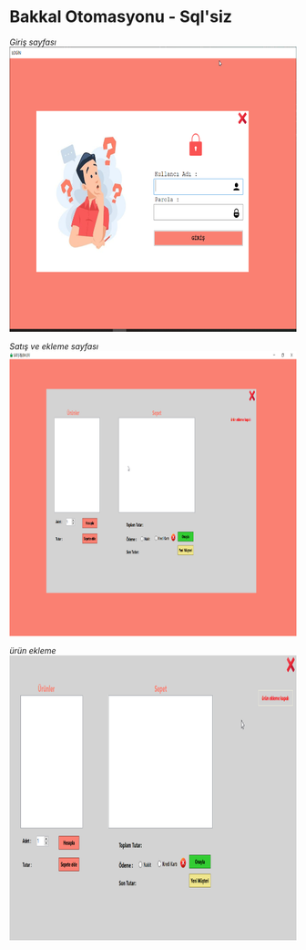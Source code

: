 # Bakkal Otomasyonu - Sql'siz

_Giriş sayfası_
<img src="img/Benim_Bakkalım_n3xJVZhgX7.png" width="700" height="500">


_Satış ve ekleme sayfası_
<img src="img/Benim_Bakkalım_PxPNWqJobv.png" width="700" height="500">


_ürün ekleme_
<img src="img/Benim_Bakkalım_iyOUMUHxr2.gif" width="700" height="500">
